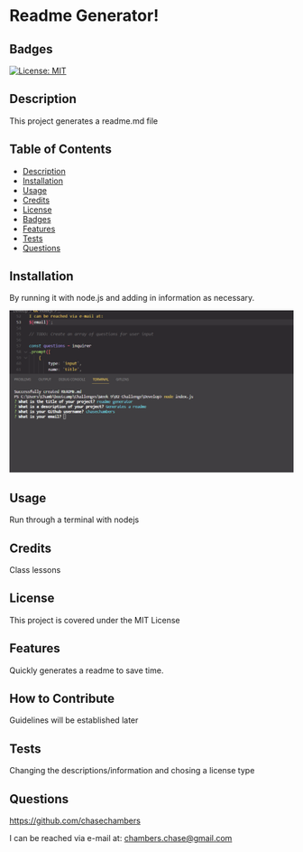 # Readme Generator!
 
 ## Badges

[![License: MIT](https://img.shields.io/badge/License-MIT-yellow.svg)](https://opensource.org/licenses/MIT)

## Description
This project generates a readme.md file

## Table of Contents
- [Description](#description)
- [Installation](#installation)
- [Usage](#usage)
- [Credits](#credits)
- [License](#license)
- [Badges](#badges)
- [Features](#features)
- [Tests](#tests)
- [Questions](#questions)

## Installation
By running it with node.js and adding in information as necessary.

![example](/Develop/assets/images/nodejs%20example.png)


## Usage
Run through a terminal with nodejs

## Credits
Class lessons

## License

This project is covered under the MIT License



## Features
Quickly generates a readme to save time.

## How to Contribute
Guidelines will be established later

## Tests
Changing the descriptions/information and chosing a license type

## Questions
https://github.com/chasechambers

I can be reached via e-mail at:
chambers.chase@gmail.com